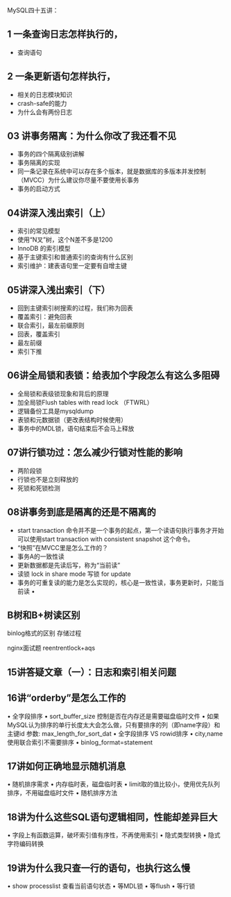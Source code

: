 MySQL四十五讲：


## 1 一条查询日志怎样执行的，
- 查询语句
## 2 一条更新语句怎样执行，
- 相关的日志模块知识
- crash-safe的能力
- 为什么会有两份日志
## 03 讲事务隔离：为什么你改了我还看不见
- 事务的四个隔离级别讲解
- 事务隔离的实现
- 同一条记录在系统中可以存在多个版本，就是数据库的多版本并发控制（MVCC）为什么建议你尽量不要使用长事务
- 事务的启动方式
## 04讲深入浅出索引（上）
- 索引的常见模型
- 使用“N叉”树，这个N差不多是1200
- InnoDB 的索引模型
- 基于主键索引和普通索引的查询有什么区别
- 索引维护：建表语句里一定要有自增主键
## 05讲深入浅出索引（下）
- 回到主键索引树搜索的过程，我们称为回表
- 覆盖索引：避免回表
- 联合索引，最左前缀原则
- 回表，覆盖索引
- 最左前缀
- 索引下推
## 06讲全局锁和表锁：给表加个字段怎么有这么多阻碍
- 全局锁和表级锁现象和背后的原理
- 加全局锁Flush tables with read lock （FTWRL）
- 逻辑备份工具是mysqldump
- 表锁和元数据锁（更改表结构时候使用）
- 事务中的MDL锁，语句结束后不会马上释放
## 07讲行锁功过：怎么减少行锁对性能的影响
- 两阶段锁
- 行锁也不是立刻释放的
- 死锁和死锁检测
## 08讲事务到底是隔离的还是不隔离的
- start transaction 命令并不是一个事务的起点，第一个读语句执行事务才开始可以使用start transaction with consistent snapshot 这个命令。
- “快照”在MVCC里是怎么工作的？
- 事务A的一致性读
- 更新数据都是先读后写，称为“当前读”
- 读锁 lock in share mode 写锁 for update
- 事务的可重复读的能力是怎么实现的，核心是一致性读，事务更新时，只能当前读
•


## B树和B+树读区别

binlog格式的区别
存储过程

nginx面试题
reentrentlock+aqs


## 15讲答疑文章（一）：日志和索引相关问题
## 16讲“orderby”是怎么工作的
• 全字段排序
• sort_buffer_size 控制是否在内存还是需要磁盘临时文件
• 如果MySQL认为排序的单行长度太大会怎么做，只有要排序的列（即name字段）和主键id  参数: max_length_for_sort_dat
• 全字段排序 VS rowid排序
• city,name 使用联合索引不需要排序
• binlog_format=statement
## 17讲如何正确地显示随机消息
• 随机排序需求
• 内存临时表，磁盘临时表
• limit取的值比较小，使用优先队列排序，不用磁盘临时文件
• 随机排序方法
## 18讲为什么这些SQL语句逻辑相同，性能却差异巨大
• 字段上有函数运算，破坏索引值有序性，不再使用索引
• 隐式类型转换
• 隐式字符编码转换
## 19讲为什么我只查一行的语句，也执行这么慢
• show processlist 查看当前语句状态
• 等MDL锁
• 等flush
• 等行锁



















